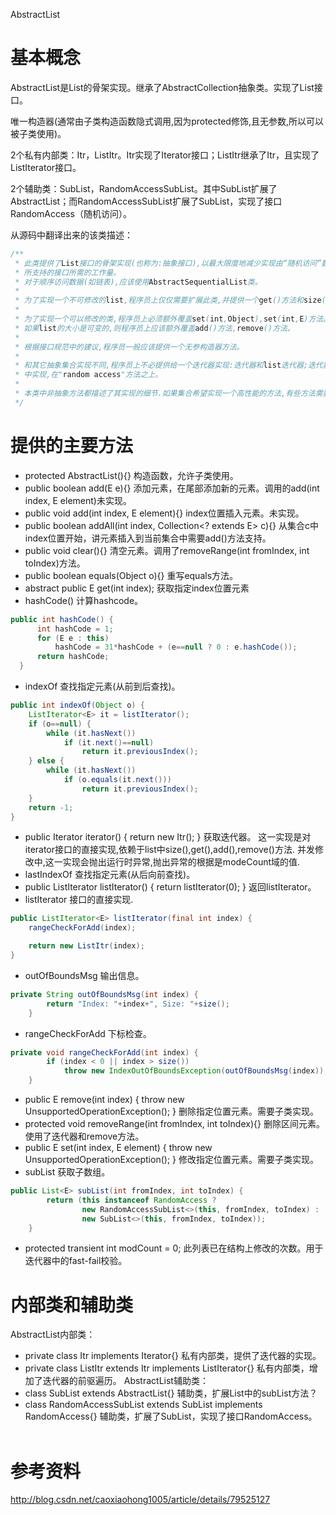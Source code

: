 AbstractList

# 基本概念
AbstractList是List的骨架实现。继承了AbstractCollection抽象类。实现了List接口。

唯一构造器(通常由子类构造函数隐式调用,因为protected修饰,且无参数,所以可以被子类使用)。

2个私有内部类：Itr，ListItr。Itr实现了Iterator接口；ListItr继承了Itr，且实现了ListIterator接口。

2个辅助类：SubList，RandomAccessSubList。其中SubList扩展了AbstractList；而RandomAccessSubList扩展了SubList，实现了接口RandomAccess（随机访问）。

从源码中翻译出来的该类描述：
```java
/** 
 * 此类提供了List接口的骨架实现(也称为:抽象接口),以最大限度地减少实现由“随机访问”数据存储（如数组）。
 * 所支持的接口所需的工作量。
 * 对于顺序访问数据(如链表),应该使用AbstractSequentialList类。
 *
 * 为了实现一个不可修改的list,程序员上仅仅需要扩展此类,并提供一个get()方法和size()方法的实现即可。
 *
 * 为了实现一个可以修改的类,程序员上必须额外覆盖set(int,Object),set(int,E)方法。
 * 如果list的大小是可变的,则程序员上应该额外覆盖add()方法,remove()方法。
 *
 * 根据接口规范中的建议,程序员一般应该提供一个无参构造器方法。
 *
 * 和其它抽象集合实现不同,程序员上不必提供给一个迭代器实现:迭代器和list迭代器;迭代器和list迭代器已经在此类
 * 中实现,在"random access"方法之上。
 *
 * 本类中非抽象方法都描述了其实现的细节.如果集合希望实现一个高性能的方法,有些方法需要被覆写。
 */
```

# 提供的主要方法
+ protected AbstractList(){} 构造函数，允许子类使用。
+ public boolean add(E e){} 添加元素，在尾部添加新的元素。调用的add(int index, E element)未实现。
+ public void add(int index, E element){} index位置插入元素。未实现。
+ public boolean addAll(int index, Collection<? extends E> c){} 从集合c中index位置开始，讲元素插入到当前集合中需要add()方法支持。
+ public void clear(){} 清空元素。调用了removeRange(int fromIndex, int toIndex)方法。
+ public boolean equals(Object o){} 重写equals方法。
+ abstract public E get(int index); 获取指定index位置元素
+ hashCode() 计算hashcode。

```java
public int hashCode() {
      int hashCode = 1;
      for (E e : this)
          hashCode = 31*hashCode + (e==null ? 0 : e.hashCode());
      return hashCode;
  }
```
+ indexOf 查找指定元素(从前到后查找)。

```java
public int indexOf(Object o) {
    ListIterator<E> it = listIterator();
    if (o==null) {
        while (it.hasNext())
            if (it.next()==null)
                return it.previousIndex();
    } else {
        while (it.hasNext())
            if (o.equals(it.next()))
                return it.previousIndex();
    }
    return -1;
}
```

+ public Iterator<E> iterator() { return new Itr(); } 获取迭代器。
                                                      这一实现是对iterator接口的直接实现,依赖于list中size(),get(),add(),remove()方法.
                                                      并发修改中,这一实现会抛出运行时异常,抛出异常的根据是modeCount域的值.
+ lastIndexOf 查找指定元素(从后向前查找)。
+ public ListIterator<E> listIterator() { return listIterator(0); } 返回listIterator。
+ listIterator 接口的直接实现.
  
```java
public ListIterator<E> listIterator(final int index) {
    rangeCheckForAdd(index);

    return new ListItr(index);
}
```

+ outOfBoundsMsg 输出信息。

```java
private String outOfBoundsMsg(int index) {
        return "Index: "+index+", Size: "+size();
    }
```

+ rangeCheckForAdd 下标检查。

```java
private void rangeCheckForAdd(int index) {
        if (index < 0 || index > size())
            throw new IndexOutOfBoundsException(outOfBoundsMsg(index));
    }
```

+ public E remove(int index) { throw new UnsupportedOperationException(); } 删除指定位置元素。需要子类实现。
+ protected void removeRange(int fromIndex, int toIndex){} 删除区间元素。使用了迭代器和remove方法。
+ public E set(int index, E element) { throw new UnsupportedOperationException(); } 修改指定位置元素。需要子类实现。
+ subList 获取子数组。

```java
public List<E> subList(int fromIndex, int toIndex) {
        return (this instanceof RandomAccess ?
                new RandomAccessSubList<>(this, fromIndex, toIndex) :
                new SubList<>(this, fromIndex, toIndex));
    }
```

+ protected transient int modCount = 0; 此列表已在结构上修改的次数。用于迭代器中的fast-fail校验。

# 内部类和辅助类
AbstractList内部类：
+ private class Itr implements Iterator<E>{} 私有内部类，提供了迭代器的实现。
+ private class ListItr extends Itr implements ListIterator<E>{} 私有内部类，增加了迭代器的前驱遍历。
AbstractList辅助类：
+ class SubList<E> extends AbstractList<E>{} 辅助类，扩展List中的subList方法？
+ class RandomAccessSubList<E> extends SubList<E> implements RandomAccess{} 辅助类，扩展了SubList，实现了接口RandomAccess。
      
# 参考资料
http://blog.csdn.net/caoxiaohong1005/article/details/79525127
